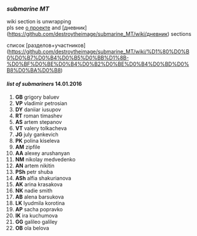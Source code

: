 ### _submarine MT_

wiki section is unwrapping <br>
pls see [о проекте](https://github.com/destroytheimage/submarine_MT/wiki/%D0%BE-%D0%BF%D1%80%D0%BE%D0%B5%D0%BA%D1%82%D0%B5) and [дневник] (https://github.com/destroytheimage/submarine_MT/wiki/дневник) sections

список [разделов+участников] (https://github.com/destroytheimage/submarine_MT/wiki/%D1%80%D0%B0%D0%B7%D0%B4%D0%B5%D0%BB%D1%8B-%D0%BF%D0%BE%D0%B4%D0%B2%D0%BE%D0%B4%D0%BD%D0%B8%D0%BA%D0%B8) <br>

#### _list of submariners_ 14.01.2016
 1. **GB** grigory baluev
 2. **VP** vladimir petrosian
 3. **DY** daniiar iusupov
 4. **RT** roman timashev
 5. **AS** artem stepanov
 6. **VT** valery tolkacheva
 7. **JG** july gankevich
 8. **PK** polina kiseleva
 9. **AM** zipfile
 10. **AA** alexey arushanyan
 11. **NM** nikolay medvedenko
 12. **AN** artem nikitin
 13. **PSh** petr shuba
 14. **ASh** alfia shakurianova
 15. **AK** arina krasakova
 16. **NK** nadie smith
 17. **AB** alena barsukova
 18. **LK** lyudmila korotina
 19. **AP** sacha popravko
 20. **IK** ira kuchumova
 21. **GG** galileo galiley
 22. **OB** ola belova
